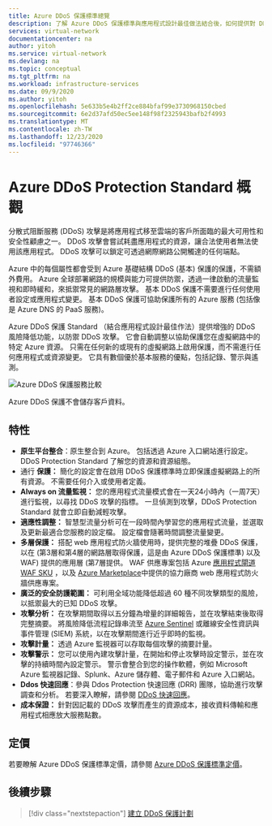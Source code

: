 ```yaml
---
title: Azure DDoS 保護標準總覽
description: 了解 Azure DDoS 保護標準與應用程式設計最佳做法結合後，如何提供對 DDoS 攻擊的防禦。
services: virtual-network
documentationcenter: na
author: yitoh
ms.service: virtual-network
ms.devlang: na
ms.topic: conceptual
ms.tgt_pltfrm: na
ms.workload: infrastructure-services
ms.date: 09/9/2020
ms.author: yitoh
ms.openlocfilehash: 5e633b5e4b2ff2ce884bfaf99e3730968150cbed
ms.sourcegitcommit: 6e2d37afd50ec5ee148f98f2325943bafb2f4993
ms.translationtype: MT
ms.contentlocale: zh-TW
ms.lasthandoff: 12/23/2020
ms.locfileid: "97746366"
---
```

# <a name="azure-ddos-protection-standard-overview"></a>Azure DDoS Protection Standard 概觀

分散式阻斷服務 (DDoS) 攻擊是將應用程式移至雲端的客戶所面臨的最大可用性和安全性顧慮之一。 DDoS 攻擊會嘗試耗盡應用程式的資源，讓合法使用者無法使用該應用程式。 DDoS 攻擊可以鎖定可透過網際網路公開觸達的任何端點。

Azure 中的每個屬性都會受到 Azure 基礎結構 DDoS (基本) 保護的保護，不需額外費用。 Azure 全球部署網路的規模與能力可提供防禦，透過一律啟動的流量監視和即時緩和，來抵禦常見的網路層攻擊。 基本 DDoS 保護不需要進行任何使用者設定或應用程式變更。 基本 DDoS 保護可協助保護所有的 Azure 服務 (包括像是 Azure DNS 的 PaaS 服務)。

Azure DDoS 保護 Standard （結合應用程式設計最佳作法）提供增強的 DDoS 風險降低功能，以防禦 DDoS 攻擊。 它會自動調整以協助保護您在虛擬網路中的特定 Azure 資源。 只需在任何新的或現有的虛擬網路上啟用保護，而不需進行任何應用程式或資源變更。 它具有數個優於基本服務的優點，包括記錄、警示與遙測。 

![Azure DDoS 保護服務比較](./media/ddos-protection-overview/ddos-comparison.png)

Azure DDoS 保護不會儲存客戶資料。

## <a name="features"></a>特性

- **原生平台整合**：原生整合到 Azure。 包括透過 Azure 入口網站進行設定。 DDoS Protection Standard 了解您的資源和資源組態。
- 通行 **保護：** 簡化的設定會在啟用 DDoS 保護標準時立即保護虛擬網路上的所有資源。 不需要任何介入或使用者定義。 
- **Always on 流量監視：** 您的應用程式流量模式會在一天24小時內（一周7天）進行監視，以尋找 DDoS 攻擊的指標。 一旦偵測到攻擊，DDoS Protection Standard 就會立即自動減輕攻擊。
- **適應性調整：** 智慧型流量分析可在一段時間內學習您的應用程式流量，並選取及更新最適合您服務的設定檔。 設定檔會隨著時間調整流量變更。
- **多層保護：** 搭配 web 應用程式防火牆使用時，提供完整的堆疊 DDoS 保護，以在 (第3層和第4層的網路層取得保護，這是由 Azure DDoS 保護標準) 以及 WAF) 提供的應用層 (第7層提供。 WAF 供應專案包括 Azure [應用程式閘道 WAF SKU](../web-application-firewall/ag/ag-overview.md?toc=%2fazure%2fvirtual-network%2ftoc.json) ，以及 [Azure Marketplace](https://azuremarketplace.microsoft.com/marketplace/apps?page=1&search=web%20application%20firewall)中提供的協力廠商 web 應用程式防火牆供應專案。
- **廣泛的安全防護範圍：** 可利用全域功能降低超過 60 種不同攻擊類型的風險，以抵禦最大的已知 DDoS 攻擊。
- **攻擊分析：** 在攻擊期間取得以五分鐘為增量的詳細報告，並在攻擊結束後取得完整摘要。 將風險降低流程記錄串流至 [Azure Sentinel](../sentinel/connect-azure-ddos-protection.md) 或離線安全性資訊與事件管理 (SIEM) 系統，以在攻擊期間進行近乎即時的監視。
- **攻擊計量：** 透過 Azure 監視器可以存取每個攻擊的摘要計量。
- **攻擊警示：** 您可以使用內建攻擊計量，在開始和停止攻擊時設定警示，並在攻擊的持續時間內設定警示。 警示會整合到您的操作軟體，例如 Microsoft Azure 監視器記錄、Splunk、Azure 儲存體、電子郵件和 Azure 入口網站。
- **Ddos 快速回應**：參與 Ddos Protection 快速回應 (DRR) 團隊，協助進行攻擊調查和分析。 若要深入瞭解，請參閱 [DDoS 快速回應](ddos-rapid-response.md)。
- **成本保證：** 針對因記載的 DDoS 攻擊而產生的資源成本，接收資料傳輸和應用程式相應放大服務點數。

## <a name="pricing"></a>定價

若要瞭解 Azure DDoS 保護標準定價，請參閱 [Azure DDoS 保護標準定價](https://azure.microsoft.com/pricing/details/ddos-protection/)。

## <a name="next-steps"></a>後續步驟

> [!div class="nextstepaction"]
> [建立 DDoS 保護計劃](manage-ddos-protection.md)
